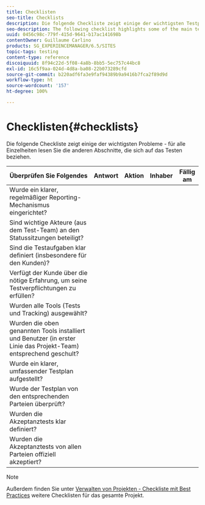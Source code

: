 ```yaml
---
title: Checklisten
seo-title: Checklists
description: Die folgende Checkliste zeigt einige der wichtigsten Testprobleme
seo-description: The following checklist highlights some of the main testing issues
uuid: 0456c98c-779f-415d-9641-b17ac141698b
contentOwner: Guillaume Carlino
products: SG_EXPERIENCEMANAGER/6.5/SITES
topic-tags: testing
content-type: reference
discoiquuid: 8f94c22d-5f08-4a8b-8bb5-5ec757c44bc8
exl-id: 16c5f9aa-024d-4d8a-ba08-22b073289cfd
source-git-commit: b220adf6fa3e9faf94389b9a9416b7fca2f89d9d
workflow-type: ht
source-wordcount: '157'
ht-degree: 100%

---
```


# Checklisten{#checklists}

Die folgende Checkliste zeigt einige der wichtigsten Probleme - für alle Einzelheiten lesen Sie die anderen Abschnitte, die sich auf das Testen beziehen.

| Überprüfen Sie Folgendes | Antwort | Aktion | Inhaber | Fällig am |
|---|---|---|---|---|
| Wurde ein klarer, regelmäßiger Reporting-Mechanismus eingerichtet? |  |  |  |  |
| Sind wichtige Akteure (aus dem Test-Team) an den Statussitzungen beteiligt? |  |  |  |  |
| Sind die Testaufgaben klar definiert (insbesondere für den Kunden)? |  |  |  |  |
| Verfügt der Kunde über die nötige Erfahrung, um seine Testverpflichtungen zu erfüllen? |  |  |  |  |
| Wurden alle Tools (Tests und Tracking) ausgewählt? |  |  |  |  |
| Wurden die oben genannten Tools installiert und Benutzer (in erster Linie das Projekt-Team) entsprechend geschult? |  |  |  |  |
| Wurde ein klarer, umfassender Testplan aufgestellt? |  |  |  |  |
| Wurde der Testplan von den entsprechenden Parteien überprüft? |  |  |  |  |
| Wurden die Akzeptanztests klar definiert? |  |  |  |  |
| Wurden die Akzeptanztests von allen Parteien offiziell akzeptiert? |  |  |  |  |

>[!NOTE]
>
>Außerdem finden Sie unter [Verwalten von Projekten - Checkliste mit Best Practices](/help/managing/best-practices.md) weitere Checklisten für das gesamte Projekt.
